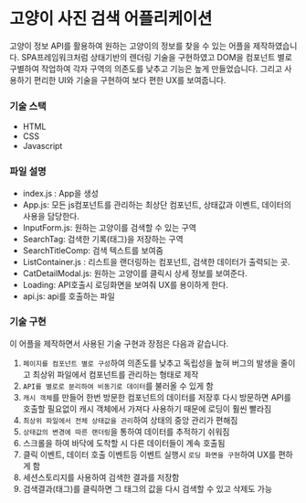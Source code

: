 # 고양이 사진 검색 어플리케이션 
고양이 정보 API를 활용하여 원하는 고양이의 정보를 찾을 수 있는 어플을 제작하였습니다. SPA프레임워크처럼 상태기반의 렌더링 기술을 구현하였고 DOM을 컴포넌트 별로 구별하여 작업하여 각자 구역의 의존도를 낮추고 기능은 높게 만들었습니다. 그리고 사용하기 편리한 UI와 기술을 구현하여 보다 편한 UX를 보여줍니다.

### 기술 스택
- HTML
- CSS
- Javascript

### 파일 설명
- index.js : App을 생성 
- App.js: 모든 js컴포넌트를 관리하는 최상단 컴포넌트, 상태값과 이벤트, 데이터의 사용을 담당한다.
- InputForm.js: 원하는 고양이를 검색할 수 있는 구역
- SearchTag: 검색한 기록(태그)을 저장하는 구역
- SearchTitleComp: 검색 텍스트를 보여줌
- ListContainer.js : 리스트을 랜더링하는 컴포넌트, 검색한 데이터가 출력되는 곳.
- CatDetailModal.js: 원하는 고양이를 클릭시 상세 정보를 보여준다.
- Loading: API호출시 로딩화면을 보여줘 UX를 용이하게 한다.
- api.js: api를 호출하는 파일

### 기술 구현
이 어플을 제작하면서 사용된 기술 구현과 장점은 다음과 같습니다.

1. `페이지를 컴포넌트 별로 구성`하여 의존도를 낮추고 독립성을 높혀 버그의 발생을 줄이고 최상위 파일에서 컴포넌트를 관리하는 형태로 제작
2. `API를 별로로 분리하여 비동기로 데이터`를 불러올 수 있게 함
3. `캐시 객체`를 만들어 한번 방문한 컴포넌트의 데이터를 저장후 다시 방문하면 API를 호출할 필요없이 캐시 객체에서 가져다 사용하기 때문에 로딩이 훨씬 빨라짐
4. `최상위 파일에서 전체 상태값을 관리`하여 상태의 중앙 관리가 편해짐
5. `상태값의 변경에 따른 랜더링`을 통하여 데이터를 추적하기 쉬워짐
6. 스크롤을 하여 바닥에 도착할 시 다른 데이터들이 계속 호출됨
7. 클릭 이벤트, 데이터 호출 이벤트등 이벤트 실행시 `로딩 화면을 구현`하여 UX를 편하게 함
8. 세션스토리지를 사용하여 검색한 결과를 저장함
9. 검색결과(태그)를 클릭하면 그 태그의 값을 다시 검색할 수 있고 삭제도 가능

